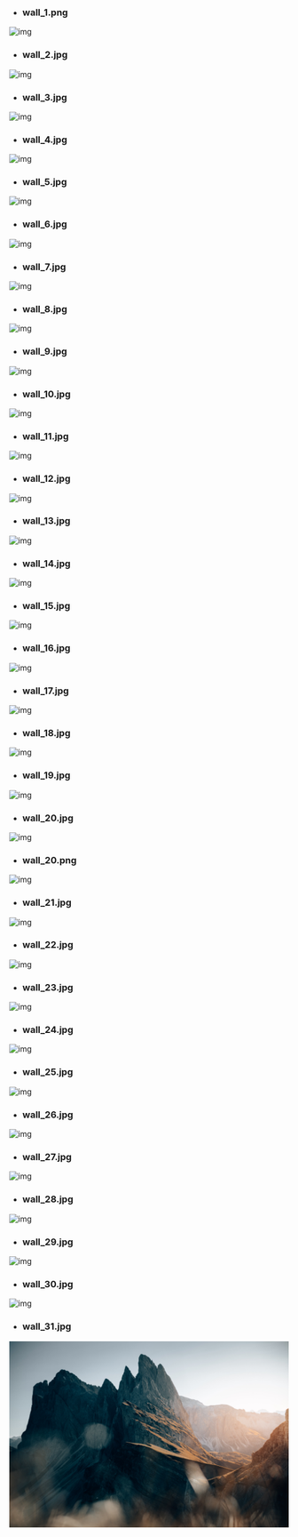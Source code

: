 * ### wall_1.png
![img](wall_1.png)
* ### wall_2.jpg
![img](wall_2.jpg)
* ### wall_3.jpg
![img](wall_3.jpg)
* ### wall_4.jpg
![img](wall_4.jpg)
* ### wall_5.jpg
![img](wall_5.jpg)
* ### wall_6.jpg
![img](wall_6.jpg)
* ### wall_7.jpg
![img](wall_7.jpg)
* ### wall_8.jpg
![img](wall_8.jpg)
* ### wall_9.jpg
![img](wall_9.jpg)
* ### wall_10.jpg
![img](wall_10.jpg)
* ### wall_11.jpg
![img](wall_11.jpg)
* ### wall_12.jpg
![img](wall_12.jpg)
* ### wall_13.jpg
![img](wall_13.jpg)
* ### wall_14.jpg
![img](wall_14.jpg)
* ### wall_15.jpg
![img](wall_15.jpg)
* ### wall_16.jpg
![img](wall_16.jpg)
* ### wall_17.jpg
![img](wall_17.jpg)
* ### wall_18.jpg
![img](wall_18.jpg)
* ### wall_19.jpg
![img](wall_19.jpg)
* ### wall_20.jpg
![img](wall_20.jpg)
* ### wall_20.png
![img](wall_20.png)
* ### wall_21.jpg
![img](wall_21.jpg)
* ### wall_22.jpg
![img](wall_22.jpg)
* ### wall_23.jpg
![img](wall_23.jpg)
* ### wall_24.jpg
![img](wall_24.jpg)
* ### wall_25.jpg
![img](wall_25.jpg)
* ### wall_26.jpg
![img](wall_26.jpg)
* ### wall_27.jpg
![img](wall_27.jpg)
* ### wall_28.jpg
![img](wall_28.jpg)
* ### wall_29.jpg
![img](wall_29.jpg)
* ### wall_30.jpg
![img](wall_30.jpg)
* ### wall_31.jpg
![img](wall_31.jpg)
